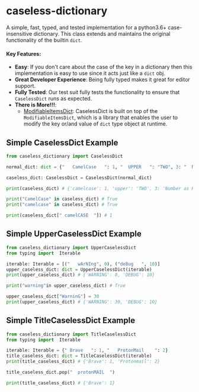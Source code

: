 # caseless-dictionary
A simple, fast, typed, and tested implementation for a python3.6+ case-insensitive dictionary. This class extends and maintains the original functionality of the builtin `dict`.

#### Key Features:
* **Easy**: If you don't care about the case of the key in a dictionary then this implementation is easy to use since it acts just like a `dict` obj. 
* **Great Developer Experience**: Being fully typed makes it great for editor support.
* **Fully Tested**: Our test suit fully tests the functionality to ensure that `CaselessDict` runs as expected. 
* **There is More!!!**:
    * [ModifiableItemsDict](https://github.com/tybruno/modifiable-items-dictionary): CaselessDict is built on top of the `ModifiableItemsDict`, which is a library that enables the user to modify the key or/and value of `dict` type object at runtime.


## Simple CaselessDict Example
```python
from caseless_dictionary import CaselessDict

normal_dict: dict = {"   CamelCase   ": 1, "  UPPER   ": "TWO", 3: "  Number as Key  "}

caseless_dict: CaselessDict = CaselessDict(normal_dict)

print(caseless_dict) # {'camelcase': 1, 'upper': 'TWO', 3: 'Number as Key'}

print("CamelCase" in caseless_dict) # True
print("camelcase" in caseless_dict) # True

print(caseless_dict[" camelCASE  "]) # 1
```

## Simple UpperCaselessDict Example
```python
from caseless_dictionary import UpperCaselessDict
from typing import  Iterable

iterable: Iterable = [("   wArNIng", 0), ("deBug   ", 10)]
upper_caseless_dict: dict = UpperCaselessDict(iterable)
print(upper_caseless_dict) # {'WARNING': 0, 'DEBUG': 10}

print("warning"in upper_caseless_dict) # True

upper_caseless_dict["WarninG"] = 30
print(upper_caseless_dict) # {'WARNING': 30, 'DEBUG': 10}
```

## Simple TitleCaselessDict Example
```python
from caseless_dictionary import TitleCaselessDict
from typing import  Iterable

iterable: Iterable = {" Brave   ": 1, "   ProtonMail    ": 2}
title_caseless_dict: dict = TitleCaselessDict(iterable)
print(title_caseless_dict) # {'Brave': 1, 'Protonmail': 2}

title_caseless_dict.pop("  protonMAIL  ")

print(title_caseless_dict) # {'Brave': 1}
```